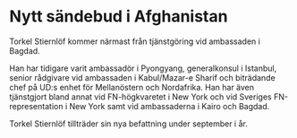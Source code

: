 # Nytt sändebud i Afghanistan

Torkel Stiernlöf kommer närmast från tjänstgöring vid ambassaden i Bagdad.

Han har tidigare varit ambassadör i Pyongyang, generalkonsul i Istanbul, senior rådgivare vid ambassaden i Kabul/Mazar\-e Sharif och biträdande chef på UD:s enhet för Mellanöstern och Nordafrika. Han har även tjänstgjort bland annat vid FN\-högkvaretet i New York och vid Sveriges FN\-representation i New York samt vid ambassaderna i Kairo och Bagdad.

Torkel Stiernlöf tillträder sin nya befattning under september i år.
